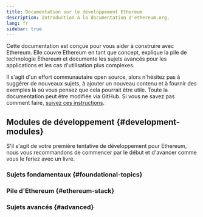 ```yaml
---
title: Documentation sur le développement Ethereum
description: Introduction à la documentation d'ethereum.org.
lang: fr
sidebar: true
---
```


Cette documentation est conçue pour vous aider à construire avec Ethereum. Elle couvre Ethereum en tant que concept, explique la pile de technologie Ethereum et documente les sujets avancés pour les applications et les cas d'utilisation plus complexes.

Il s'agit d'un effort communautaire open source, alors n'hésitez pas à suggérer de nouveaux sujets, à ajouter un nouveau contenu et à fournir des exemples là où vous pensez que cela pourrait être utile. Toute la documentation peut être modifiée via GitHub. Si vous ne savez pas comment faire, [suivez ces instructions](https://github.com/ethereum/ethereum-org-website/tree/dev/docs/contributing/EDITING_MARKDOWN.md).

## Modules de développement {#development-modules}

S'il s'agit de votre première tentative de développement pour Ethereum, nous vous recommandons de commencer par le début et d'avancer comme vous le feriez avec un livre.

### Sujets fondamentaux {#foundational-topics}

<DeveloperDocsLinks headerId="foundational-topics" />

### Pile d'Ethereum {#ethereum-stack}

<DeveloperDocsLinks headerId="ethereum-stack" />

### Sujets avancés {#advanced}

<DeveloperDocsLinks headerId="advanced" />
